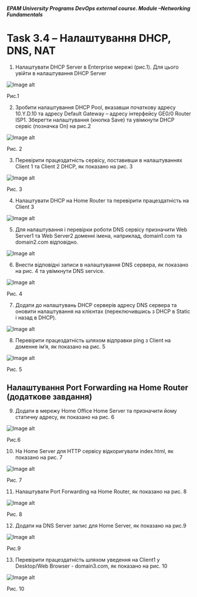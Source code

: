 ##### EPAM University Programs DevOps external course. Module –Networking Fundamentals

# Task 3.4 – Налаштування DHCP, DNS, NAT

1. Налаштувати DHCP Server в Enterprise мережі (рис.1). Для цього увійти в
налаштування DHCP Server

![Image alt](img/task_3_3_tmp.gif)

Рис.1

2. Зробити налаштування DHCP Pool, вказавши початкову адресу 10.Y.D.10 та
адресу Default Gateway – адресу інтерфейсу GE0/0 Router ISP1. Зберегти
налаштування (кнопка Save) та увімкнути DHCP сервіс (позначка On) на рис.2

![Image alt](img/task_3_3_tmp.gif)

Рис. 2

3. Перевірити працездатність сервісу, поставивши в налаштуваннях Client 1 та
Client 2 DHCP, як показано на рис. 3

![Image alt](img/task_3_3_tmp.gif)

Рис. 3

4. Налаштувати DHCP на Home Router та перевірити працездатність на Client 3

![Image alt](img/task_3_3_tmp.gif)

5. Для налаштування і перевірки роботи DNS сервісу призначити Web Server1 та
Web Server2 доменні імена, наприклад, domain1.com та domain2.com
відповідно.

![Image alt](img/task_3_3_tmp.gif)

6. Внести відповідні записи в налаштування DNS сервера, як показано на рис. 4
та увімкнути DNS service.

![Image alt](img/task_3_3_tmp.gif)

Рис. 4

7. Додати до налаштувань DHCP серверів адресу DNS сервера та оновити
налаштування на клієнтах (переключившись з DHCP в Static і назад в DHCP).

![Image alt](img/task_3_3_tmp.gif)

8. Перевірити працездатність шляхом відправки ping з Client на доменне ім’я, як
показано на рис. 5

![Image alt](img/task_3_3_tmp.gif)

Рис. 5

## Налаштування Port Forwarding на Home Router (додаткове завдання)

9. Додати в мережу Home Office Home Server та призначити йому статичну
адресу, як показано на рис. 6

![Image alt](img/task_3_3_tmp.gif)

Рис.6

10. На Home Server для HTTP сервісу відкоригувати index.html, як показано на
рис. 7

![Image alt](img/task_3_3_tmp.gif)

Рис. 7

11. Налаштувати Port Forwarding на Home Router, як показано на рис. 8

![Image alt](img/task_3_3_tmp.gif)

Рис. 8

12. Додати на DNS Server запис для Home Server, як показано на рис.9

![Image alt](img/task_3_3_tmp.gif)

Рис.9

13. Перевірити працездатність шляхом уведення на Client1 у Desktop/Web
Browser - domain3.com, як показано на рис. 10

![Image alt](img/task_3_3_tmp.gif)

Рис. 10